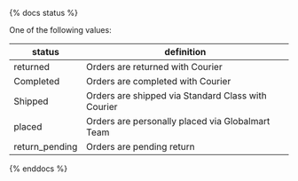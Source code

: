{% docs status %}

One of the following values:

| status         | definition                                         |
|----------------|----------------------------------------------------|
| returned       | Orders are returned with Courier                   |
| Completed      | Orders are completed with Courier                  |
| Shipped        | Orders are shipped via Standard Class with Courier |
| placed         | Orders are personally placed via Globalmart Team   |
| return_pending | Orders are pending return                          |

{% enddocs %}